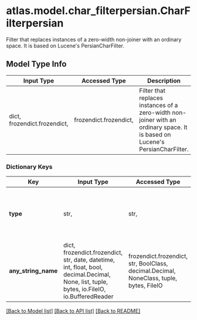 # atlas.model.char_filterpersian.CharFilterpersian

Filter that replaces instances of a zero-width non-joiner with an ordinary space. It is based on Lucene's PersianCharFilter.

## Model Type Info
Input Type | Accessed Type | Description | Notes
------------ | ------------- | ------------- | -------------
dict, frozendict.frozendict,  | frozendict.frozendict,  | Filter that replaces instances of a zero-width non-joiner with an ordinary space. It is based on Lucene&#x27;s PersianCharFilter. | 

### Dictionary Keys
Key | Input Type | Accessed Type | Description | Notes
------------ | ------------- | ------------- | ------------- | -------------
**type** | str,  | str,  | Human-readable label that identifies this character filter type. | must be one of ["persian", ] 
**any_string_name** | dict, frozendict.frozendict, str, date, datetime, int, float, bool, decimal.Decimal, None, list, tuple, bytes, io.FileIO, io.BufferedReader | frozendict.frozendict, str, BoolClass, decimal.Decimal, NoneClass, tuple, bytes, FileIO | any string name can be used but the value must be the correct type | [optional]

[[Back to Model list]](../../README.md#documentation-for-models) [[Back to API list]](../../README.md#documentation-for-api-endpoints) [[Back to README]](../../README.md)

